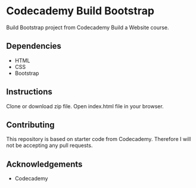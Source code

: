 # Codecademy Build Bootstrap
Build Bootstrap project from Codecademy Build a Website course.

## Dependencies 
* HTML
* CSS
* Bootstrap

## Instructions
Clone or download zip file. Open index.html file in your browser.

## Contributing
This repository is based on starter code from Codecademy. Therefore I will not be accepting any pull requests.

## Acknowledgements
* Codecademy
